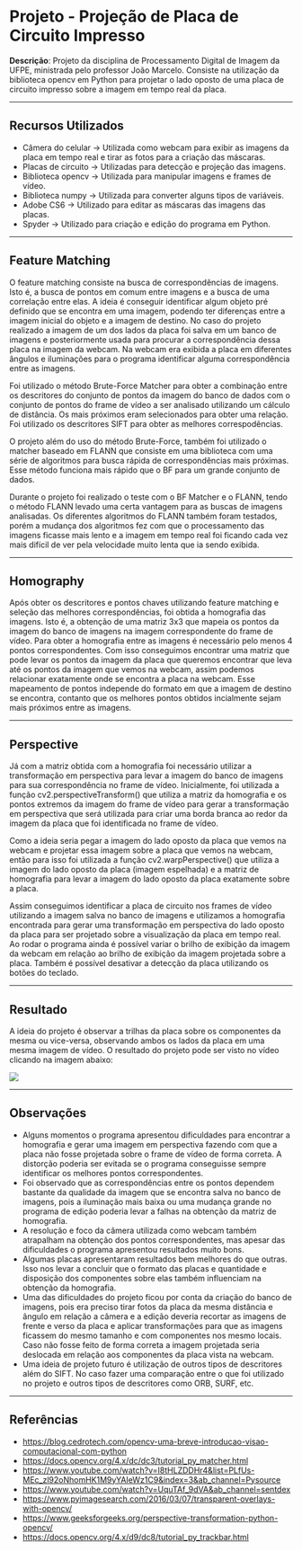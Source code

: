 # Projeto - Projeção de Placa de Circuito Impresso

**Descrição**: Projeto da disciplina de Processamento Digital de Imagem da UFPE, ministrada pelo professor João Marcelo. Consiste na utilização da biblioteca opencv em Python para projetar o lado oposto de uma placa de circuito impresso sobre a imagem em tempo real da placa.


----------------------------

## Recursos Utilizados
* Câmera do celular -> Utilizada como webcam para exibir as imagens da placa em tempo real e tirar as fotos para a criação das máscaras.
* Placas de circuito -> Utilizadas para detecção e projeção das imagens.
* Biblioteca opencv -> Utilizada para manipular imagens e frames de vídeo.
* Biblioteca numpy -> Utilizada para converter alguns tipos de variáveis.
* Adobe CS6 -> Utilizado para editar as máscaras das imagens das placas.
* Spyder -> Utilizado para criação e edição do programa em Python.

----------------------------
## Feature Matching

O feature matching consiste na busca de correspondências de imagens. Isto é, a busca de pontos em comum entre imagens e a busca de uma correlação entre elas. A ideia é conseguir identificar algum objeto pré definido que se encontra em uma imagem, podendo ter diferenças entre a imagem inicial do objeto e a imagem de destino. No caso do projeto realizado a imagem de um dos lados da placa foi salva em um banco de imagens e posteriormente usada para procurar a correspondência dessa placa na imagem da webcam. Na webcam era exibida a placa em diferentes ângulos e iluminações para o programa identificar alguma correspondência entre as imagens.

Foi utilizado o método Brute-Force Matcher para obter a combinação entre os descritores do conjunto de pontos da imagem do banco de dados com o conjunto de pontos do frame de vídeo a ser analisado utilizando um cálculo de distância. Os mais próximos eram selecionados para obter uma relação. Foi utilizado os descritores SIFT para obter as melhores correspodências.

O projeto além do uso do método Brute-Force, também foi utilizado o matcher baseado em FLANN que consiste em uma biblioteca com uma série de algoritmos para busca rápida de correspondências mais próximas. Esse método funciona mais rápido que o BF para um grande conjunto de dados.

Durante o projeto foi realizado o teste com o BF Matcher e o FLANN, tendo o método FLANN levado uma certa vantagem para as buscas de imagens analisadas. Os diferentes algoritmos do FLANN também foram testados, porém a mudança dos algoritmos fez com que o processamento das imagens ficasse mais lento e a imagem em tempo real foi ficando cada vez mais difícil de ver pela velocidade muito lenta que ia sendo exibida.

----------------------------
## Homography

Após obter os descritores e pontos chaves utilizando feature matching e seleção das melhores correspondências, foi obtida a homografia das imagens. Isto é, a obtenção de uma matriz 3x3 que mapeia os pontos da imagem do banco de imagens na imagem correspondente do frame de vídeo. Para obter a homografia entre as imagens é necessário pelo menos 4 pontos correspondentes. Com isso conseguimos encontrar uma matriz que pode levar os pontos da imagem da placa que queremos encontrar que leva até os pontos da imagem que vemos na webcam, assim podemos relacionar exatamente onde se encontra a placa na webcam. Esse mapeamento de pontos independe do formato em que a imagem de destino se encontra, contanto que os melhores pontos obtidos incialmente sejam mais próximos entre as imagens.

----------------------------
## Perspective

Já com a matriz obtida com a homografia foi necessário utilizar a transformação em perspectiva para levar a imagem do banco de imagens para sua correspondência no frame de vídeo. Inicialmente, foi utilizada a função cv2.perspectiveTransform() que utiliza a matriz da homografia e os pontos extremos da imagem do frame de vídeo para gerar a transformação em perspectiva que será utilizada para criar uma borda branca ao redor da imagem da placa que foi identificada no frame de vídeo.

Como a ideia seria pegar a imagem do lado oposto da placa que vemos na webcam e projetar essa imagem sobre a placa que vemos na webcam, então para isso foi utilizada a função cv2.warpPerspective() que utiliza a imagem do lado oposto da placa (imagem espelhada) e a matriz de homografia para levar a imagem do lado oposto da placa exatamente sobre a placa.

Assim conseguimos identificar a placa de circuito nos frames de vídeo utilizando a imagem salva no banco de imagens e utilizamos a homografia encontrada para gerar uma transformação em perspectiva do lado oposto da placa para ser projetado sobre a visualização da placa em tempo real. Ao rodar o programa ainda é possível variar o brilho de exibição da imagem da webcam em relação ao brilho de exibição da imagem projetada sobre a placa. Também é possível desativar a detecção da placa utilizando os botões do teclado.

----------------------------
## Resultado

A ideia do projeto é observar a trilhas da placa sobre os componentes da mesma ou vice-versa, observando ambos os lados da placa em uma mesma imagem de vídeo. O resultado do projeto pode ser visto no vídeo clicando na imagem abaixo:

[![](https://github.com/luizgmartins/Projeto-Projecao-Placa-de-Circuito/blob/main/Imagens/video.png)](https://drive.google.com/file/d/1wOQVBMZd7nhXUHOH6VM-d1r9bMO1hgBL/view?usp=sharing)

----------------------------
## Observações

* Alguns momentos o programa apresentou dificuldades para encontrar a homografia e gerar uma imagem em perspectiva fazendo com que a placa não fosse projetada sobre o frame de vídeo de forma correta. A distorção poderia ser evitada se o programa conseguisse sempre identificar os melhores pontos correspondentes.
* Foi observado que as correspondências entre os pontos dependem bastante da qualidade da imagem que se encontra salva no banco de imagens, pois a iluminação mais baixa ou uma mudança grande no programa de edição poderia levar a falhas na obtenção da matriz de homografia.
* A resolução e foco da câmera utilizada como webcam também atrapalham na obtenção dos pontos correspondentes, mas apesar das dificuldades o programa apresentou resultados muito bons.
* Algumas placas apresentaram resultados bem melhores do que outras. Isso nos levar a concluir que o formato das placas e quantidade e disposição dos componentes sobre elas também influenciam na obtenção da homografia.
* Uma das dificuldades do projeto ficou por conta da criação do banco de imagens, pois era preciso tirar fotos da placa da mesma distância e ângulo em relação a câmera e a edição deveria recortar as imagens de frente e verso da placa e aplicar transformações para que as imagens ficassem do mesmo tamanho e com componentes nos mesmo locais. Caso não fosse feito de forma correta a imagem projetada seria deslocada em relação aos componentes da placa vista na webcam.
* Uma ideia de projeto futuro é utilização de outros tipos de descritores além do SIFT. No caso fazer uma comparação entre o que foi utilizado no projeto e outros tipos de descritores como ORB, SURF, etc.

----------------------------
## Referências

- https://blog.cedrotech.com/opencv-uma-breve-introducao-visao-computacional-com-python
- https://docs.opencv.org/4.x/dc/dc3/tutorial_py_matcher.html
- https://www.youtube.com/watch?v=I8tHLZDDHr4&list=PLfUs-MEc_zl92oNhomHK1M9yYAIeWz1C9&index=3&ab_channel=Pysource
- https://www.youtube.com/watch?v=UquTAf_9dVA&ab_channel=sentdex
- https://www.pyimagesearch.com/2016/03/07/transparent-overlays-with-opencv/
- https://www.geeksforgeeks.org/perspective-transformation-python-opencv/
- https://docs.opencv.org/4.x/d9/dc8/tutorial_py_trackbar.html
